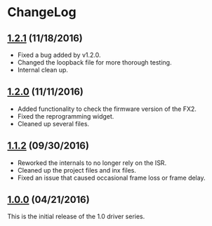 # ChangeLog

## [1.2.1](https://github.com/commtech/synccom-windows/releases/tag/v1.2.1) (11/18/2016)
- Fixed a bug added by v1.2.0.
- Changed the loopback file for more thorough testing.
- Internal clean up.

## [1.2.0](https://github.com/commtech/synccom-windows/releases/tag/v1.2.0) (11/11/2016)
- Added functionality to check the firmware version of the FX2.
- Fixed the reprogramming widget.
- Cleaned up several files.

## [1.1.2](https://github.com/commtech/synccom-windows/releases/tag/v1.1.2) (09/30/2016)
- Reworked the internals to no longer rely on the ISR.
- Cleaned up the project files and inx files.
- Fixed an issue that caused occasional frame loss or frame delay.

## [1.0.0](https://github.com/commtech/synccom-windows/releases/tag/v1.0.0) (04/21/2016)
This is the initial release of the 1.0 driver series.
